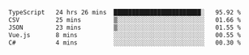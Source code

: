 <!--START_SECTION:waka-->

```txt
TypeScript   24 hrs 26 mins  ████████████████████████░   95.92 %
CSV          25 mins         ▒░░░░░░░░░░░░░░░░░░░░░░░░   01.66 %
JSON         23 mins         ▒░░░░░░░░░░░░░░░░░░░░░░░░   01.55 %
Vue.js       8 mins          ░░░░░░░░░░░░░░░░░░░░░░░░░   00.55 %
C#           4 mins          ░░░░░░░░░░░░░░░░░░░░░░░░░   00.30 %
```

<!--END_SECTION:waka-->